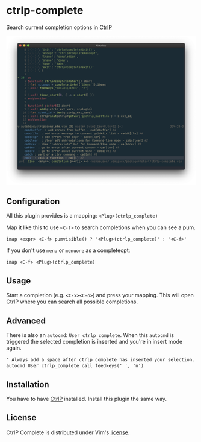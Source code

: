 # ctrlp-complete

Search current completion options in [CtrlP][1]

![Example][2]

## Configuration

All this plugin provides is a mapping: `<Plug>(ctrlp_complete)`

Map it like this to use `<C-f>` to search completions when you can see a pum.

```vim
imap <expr> <C-f> pumvisible() ? '<Plug>(ctrlp_complete)' : '<C-f>'
```

If you don't use `menu` or `menuone` as a completeopt:

```vim
imap <C-f> <Plug>(ctrlp_complete)
```
## Usage

Start a completion (e.g. `<C-x><C-o>`) and press your mapping.
This will open CtrlP where you can search all possible completions.

## Advanced

There is also an `autocmd`: `User ctrlp_complete`.
When this `autocmd` is triggered the selected completion is inserted
and you're in insert mode again.

```vim
" Always add a space after ctrlp complete has inserted your selection.
autocmd User ctrlp_complete call feedkeys(' ', 'n')
```

## Installation

You have to have [CtrlP][1] installed. Install this plugin the same way.

## License

CtrlP Complete is distributed under Vim's [license][3].

[1]: https://github.com/ctrlpvim/ctrlp.vim
[2]: example.png
[3]: http://vimdoc.sourceforge.net/htmldoc/uganda.html
